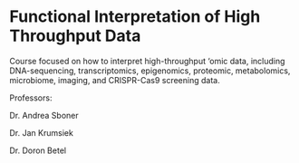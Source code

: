 # Functional Interpretation of High Throughput Data

Course focused on how to interpret high-throughput ‘omic data, including DNA-sequencing, transcriptomics, epigenomics, proteomic, metabolomics, microbiome, imaging, and CRISPR-Cas9 screening data.

Professors: 

Dr. Andrea Sboner

Dr. Jan Krumsiek

Dr. Doron Betel 
